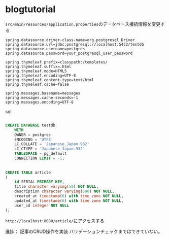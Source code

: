 # blogtutorial

`src/main/resources/application.properties`のデータベース接続情報を変更する

```
spring.datasource.driver-class-name=org.postgresql.Driver
spring.datasource.url=jdbc:postgresql://localhost:5432/testdb
spring.datasource.username=postgres
spring.datasource.password=your_postgresql_user_password

spring.thymeleaf.prefix=classpath:/templates/
spring.thymeleaf.suffix=.html
spring.thymeleaf.mode=HTML5
spring.thymeleaf.encoding=UTF-8
spring.thymeleaf.content-type=text/html
spring.thymeleaf.cache=false

spring.messages.basename=messages
spring.messages.cache-seconds=-1
spring.messages.encoding=UTF-8
```



sql

```sql

CREATE DATABASE testdb
    WITH 
    OWNER = postgres
    ENCODING = 'UTF8'
    LC_COLLATE = 'Japanese_Japan.932'
    LC_CTYPE = 'Japanese_Japan.932'
    TABLESPACE = pg_default
    CONNECTION LIMIT = -1;
    
    
CREATE TABLE article
(
    id SERIAL PRIMARY KEY,
    title character varying(50) NOT NULL,
    description character varying(500) NOT NULL,
    created_at timestamp(6) with time zone NOT NULL,
    updated_at timestamp(6) with time zone NOT NULL,
    user_id integer NOT NULL
);

```

`http://localhost:8080/article/`にアクセスする

進捗：
記事のCRUD操作を実装
バリデーションチェックまではできていない。
